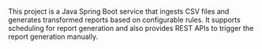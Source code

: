 This project is a Java Spring Boot service that ingests CSV files and generates transformed reports based on configurable rules. It supports scheduling for report generation and also provides REST APIs to trigger the report generation manually.
